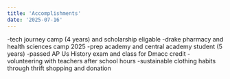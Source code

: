 ```yaml
---
title: 'Accomplishments'
date: '2025-07-16'
---
```


-tech journey camp (4 years) and scholarship eligable
-drake pharmacy and health sciences camp 2025
-prep academy and central academy student (5 years)
-passed AP Us History exam and class for Dmacc credit
-volunteering with teachers after school hours
-sustainable clothing habits through thrift shopping and donation
